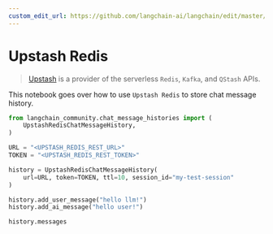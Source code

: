 ```yaml
---
custom_edit_url: https://github.com/langchain-ai/langchain/edit/master/docs/docs/integrations/memory/upstash_redis_chat_message_history.ipynb
---
```

# Upstash Redis

>[Upstash](https://upstash.com/docs/introduction) is a provider of the serverless `Redis`, `Kafka`, and `QStash` APIs.

This notebook goes over how to use `Upstash Redis` to store chat message history.


```python
from langchain_community.chat_message_histories import (
    UpstashRedisChatMessageHistory,
)

URL = "<UPSTASH_REDIS_REST_URL>"
TOKEN = "<UPSTASH_REDIS_REST_TOKEN>"

history = UpstashRedisChatMessageHistory(
    url=URL, token=TOKEN, ttl=10, session_id="my-test-session"
)

history.add_user_message("hello llm!")
history.add_ai_message("hello user!")
```


```python
history.messages
```
